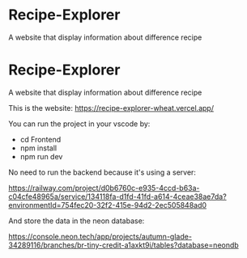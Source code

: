 # Recipe-Explorer
A website that display information about difference recipe


# Recipe-Explorer
A website that display information about difference recipe

This is the website:
https://recipe-explorer-wheat.vercel.app/

You can run the project in your vscode by:

- cd Frontend
- npm install
- npm run dev


No need to run the backend because it's using a server:

https://railway.com/project/d0b6760c-e935-4ccd-b63a-c04cfe48965a/service/134118fa-d1fd-41fd-a614-4ceae38ae7da?environmentId=754fec20-32f2-415e-94d2-2ec505848ad0

And store the data in the neon database:

https://console.neon.tech/app/projects/autumn-glade-34289116/branches/br-tiny-credit-a1axkt9i/tables?database=neondb

